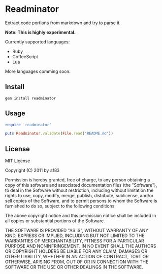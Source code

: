 # Readminator

Extract code portions from markdown and try to parse it.

**Note: This is highly experimental.**

Currently supported languages:

* Ruby
* CoffeeScript
* Lua

More languages comming soon.

## Install

    gem install readminator

## Usage

```ruby
require 'readminator'

puts Readminator.validate(File.read('README.md'))
```

## License

MIT License

Copyright (C) 2011 by af83

Permission is hereby granted, free of charge, to any person obtaining a copy
of this software and associated documentation files (the "Software"), to deal
in the Software without restriction, including without limitation the rights
to use, copy, modify, merge, publish, distribute, sublicense, and/or sell
copies of the Software, and to permit persons to whom the Software is
furnished to do so, subject to the following conditions:

The above copyright notice and this permission notice shall be included in
all copies or substantial portions of the Software.

THE SOFTWARE IS PROVIDED "AS IS", WITHOUT WARRANTY OF ANY KIND, EXPRESS OR
IMPLIED, INCLUDING BUT NOT LIMITED TO THE WARRANTIES OF MERCHANTABILITY,
FITNESS FOR A PARTICULAR PURPOSE AND NONINFRINGEMENT. IN NO EVENT SHALL THE
AUTHORS OR COPYRIGHT HOLDERS BE LIABLE FOR ANY CLAIM, DAMAGES OR OTHER
LIABILITY, WHETHER IN AN ACTION OF CONTRACT, TORT OR OTHERWISE, ARISING FROM,
OUT OF OR IN CONNECTION WITH THE SOFTWARE OR THE USE OR OTHER DEALINGS IN
THE SOFTWARE.

